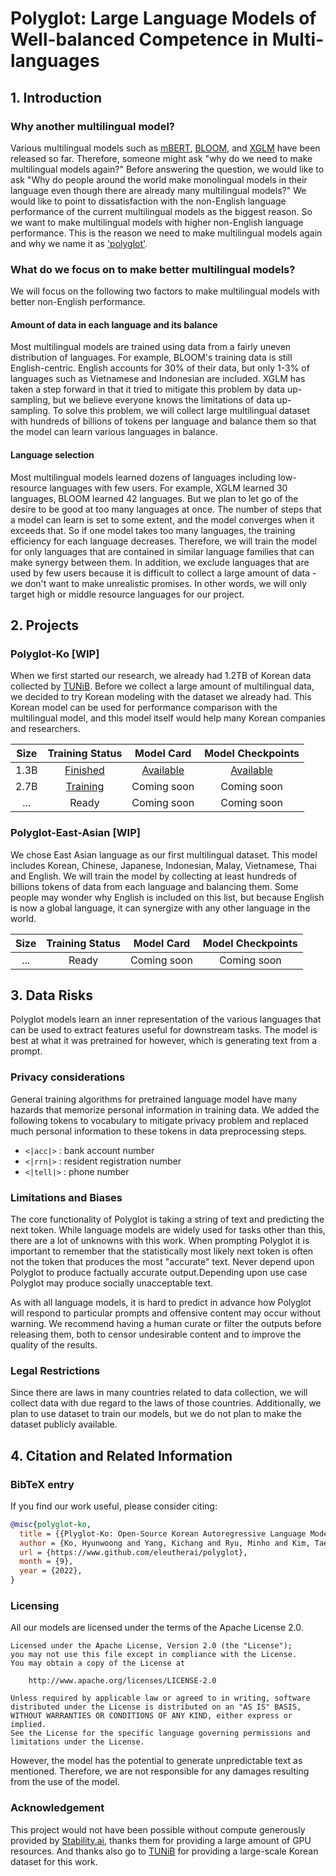 # Polyglot: Large Language Models of Well-balanced Competence in Multi-languages

## 1. Introduction
### Why another multilingual model?
Various multilingual models such as [mBERT](https://huggingface.co/bert-base-multilingual-cased), [BLOOM](https://huggingface.co/bigscience/bloom), and [XGLM](https://arxiv.org/abs/2112.10668) have been released so far.
Therefore, someone might ask "why do we need to make multilingual models again?"
Before answering the question, we would like to ask "Why do people around the world make monolingual models in their language even though there are already many multilingual models?"
We would like to point to dissatisfaction with the non-English language performance of the current multilingual models as the biggest reason.
So we want to make multilingual models with higher non-English language performance. This is the reason we need to make multilingual models again and why we name it as ['polyglot'](https://www.spanish.academy/blog/what-is-the-difference-between-a-polyglot-and-a-multilingual-person/).

### What do we focus on to make better multilingual models?
We will focus on the following two factors to make multilingual models with better non-English performance.

#### Amount of data in each language and its balance
Most multilingual models are trained using data from a fairly uneven distribution of languages.
For example, BLOOM's training data is still English-centric.
English accounts for 30% of their data, but only 1-3% of languages such as Vietnamese and Indonesian are included.
XGLM has taken a step forward in that it tried to mitigate this problem by data up-sampling, but we believe everyone knows the limitations of data up-sampling.
To solve this problem, we will collect large multilingual dataset with hundreds of billions of tokens per language and balance them so that the model can learn various languages in balance.

#### Language selection

Most multilingual models learned dozens of languages including low-resource languages with few users.
For example, XGLM learned 30 languages, BLOOM learned 42 languages.
But we plan to let go of the desire to be good at too many languages at once.
The number of steps that a model can learn is set to some extent, and the model converges when it exceeds that.
So if one model takes too many languages, the training efficiency for each language decreases.
Therefore, we will train the model for only languages that are contained in similar language families that can make synergy between them.
In addition, we exclude languages that are used by few users because it is difficult to collect a large amount of data - we don't want to make unrealistic promises.
In other words, we will only target high or middle resource languages for our project.

## 2. Projects

### Polyglot-Ko [WIP]
When we first started our research, we already had 1.2TB of Korean data collected by [TUNiB](https://tunib.ai/). Before we collect a large amount of multilingual data, we decided to try Korean modeling with the dataset we already had.
This Korean model can be used for performance comparison with the multilingual model, and this model itself would help many Korean companies and researchers.

| Size |                                      Training Status                                       |                           Model Card                            |                             Model Checkpoints                             |
|:----:|:------------------------------------------------------------------------------------------:|:---------------------------------------------------------------:|:-------------------------------------------------------------------------:|
| 1.3B | [Finished](https://wandb.ai/eleutherai-oslo/gpt-neox-ko-1b?workspace=user-eleutherai-oslo) | [Available](https://huggingface.co/EleutherAI/polyglot-ko-1.3b) | [Available](https://huggingface.co/EleutherAI/polyglot-ko-1.3b/tree/main) |
| 2.7B | [Training](https://wandb.ai/eleutherai-oslo/gpt-neox-ko-3b?workspace=user-eleutherai-oslo) |                           Coming soon                           |                                Coming soon                                |
| ...  |                                           Ready                                            |                           Coming soon                           |                                Coming soon                                |

### Polyglot-East-Asian [WIP]
We chose East Asian language as our first multilingual dataset.
This model includes Korean, Chinese, Japanese, Indonesian, Malay, Vietnamese, Thai and English.
We will train the model by collecting at least hundreds of billions tokens of data from each language and balancing them.
Some people may wonder why English is included on this list, but because English is now a global language, it can synergize with any other language in the world.

| Size | Training Status | Model Card  | Model Checkpoints |
|:----:|:---------------:|:-----------:|:-----------------:|
| ...  |      Ready      | Coming soon |    Coming soon    |


## 3. Data Risks

Polyglot models learn an inner representation of the various languages that can be used to extract features useful for downstream tasks.
The model is best at what it was pretrained for however, which is generating text from a prompt.

### Privacy considerations
General training algorithms for pretrained language model have many hazards that memorize personal information in training data. We added the following tokens to vocabulary to mitigate privacy problem and replaced much personal information to these tokens in data preprocessing steps.

* `<|acc|>` : bank account number
* `<|rrn|>` : resident registration number
* `<|tell|>` : phone number

### Limitations and Biases
The core functionality of Polyglot is taking a string of text and predicting the next token. While language models are widely used for tasks other than this, there are a lot of unknowns with this work. When prompting Polyglot it is important to remember that the statistically most likely next token is often not the token that produces the most "accurate" text. Never depend upon Polyglot to produce factually accurate output.Depending upon use case Polyglot may produce socially unacceptable text.

As with all language models, it is hard to predict in advance how Polyglot will respond to particular prompts and offensive content may occur without warning. We recommend having a human curate or filter the outputs before releasing them, both to censor undesirable content and to improve the quality of the results.

### Legal Restrictions
Since there are laws in many countries related to data collection, we will collect data with due regard to the laws of those countries.
Additionally, we plan to use dataset to train our models, but we do not plan to make the dataset publicly available.

## 4. Citation and Related Information
### BibTeX entry
If you find our work useful, please consider citing:
```bibtex
@misc{polyglot-ko,
  title = {{Plyglot-Ko: Open-Source Korean Autoregressive Language Model}},
  author = {Ko, Hyunwoong and Yang, Kichang and Ryu, Minho and Kim, Taekyun and Yang, Seungmu and Hyun, jiwung and Park, Sungho},
  url = {https://www.github.com/eleutherai/polyglot},
  month = {9},
  year = {2022},
}
```

### Licensing
All our models are  licensed under the terms of the Apache License 2.0.

```
Licensed under the Apache License, Version 2.0 (the "License");
you may not use this file except in compliance with the License.
You may obtain a copy of the License at

    http://www.apache.org/licenses/LICENSE-2.0

Unless required by applicable law or agreed to in writing, software
distributed under the License is distributed on an "AS IS" BASIS,
WITHOUT WARRANTIES OR CONDITIONS OF ANY KIND, either express or implied.
See the License for the specific language governing permissions and
limitations under the License.
```

However, the model has the potential to generate unpredictable text as mentioned. Therefore, we are not responsible for any damages resulting from the use of the model.

### Acknowledgement

This project would not have been possible without compute generously provided by [Stability.ai](https://stability.ai), thanks them for providing a large amount of GPU resources. And thanks also go to [TUNiB](https://tunib.ai) for providing a large-scale Korean dataset for this work.

